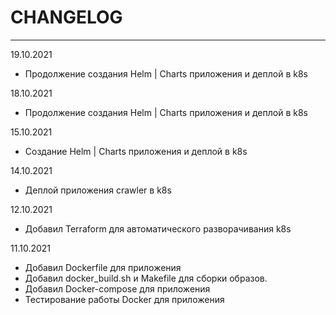 # CHANGELOG
____

19.10.2021

- Продолжение создания Helm | Charts приложения и деплой в k8s

18.10.2021

- Продолжение создания Helm | Charts приложения и деплой в k8s

15.10.2021

- Создание Helm | Charts приложения и деплой в k8s

14.10.2021

- Деплой приложения crawler в k8s

12.10.2021

- Добавил Terraform для автоматического разворачивания k8s

11.10.2021

- Добавил Dockerfile для приложения
- Добавил docker_build.sh и Makefile для сборки образов.
- Добавил Docker-compose для приложения
- Тестирование работы Docker для приложения